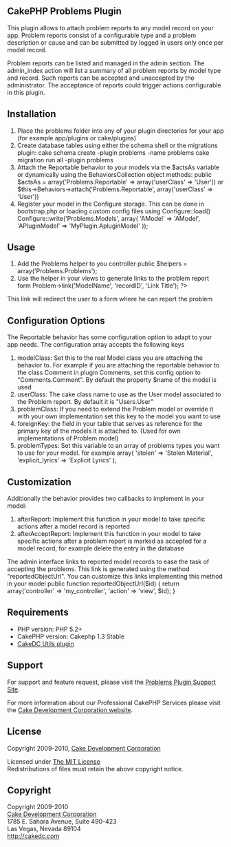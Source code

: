 ## CakePHP Problems Plugin

This plugin allows to attach problem reports to any model record on your app. Problem reports
consist of a configurable type and a problem description or cause and can be submitted by logged in users
only once per model record.

Problem reports can be listed and managed in the admin section. The admin_index action will list a summary of
all problem reports by model type and record. Such reports can be accepted and unaccepted by the administrator.
The acceptance of reports could trigger actions configurable in this plugin.

## Installation

1. Place the problems folder into any of your plugin directories for your app (for example app/plugins or cake/plugins)
2. Create database tables using either the schema shell or the migrations plugin:
		cake schema create -plugin problems -name problems
		cake migration run all -plugin problems
3. Attach the Reportable behavior to your models via the $actsAs variable or dynamically using the BehaviorsCollection object methods:
		public $actsAs = array('Problems.Reportable' => array('userClass' => 'User'))
	or
		$this->Behaviors->attach('Problems.Reportable', array('userClass' => 'User'))
4. Register your model in the Configure storage. This can be done in bootstrap.php or loading custom config files using Configure::load()
		Configure::write('Problems.Models', array(
			'AModel' => 'AModel',
			'APluginModel' => 'MyPlugin.ApluginModel'
		));

## Usage

1. Add the Problems helper to you controller
		public $helpers = array('Problems.Problems');
2. Use the helper in your views to generate links to the problem report form
		<?php echo $this->Problem->link('ModelName', 'recordID', 'Link Title'); ?>

This link will redirect the user to a form where he can report the problem

## Configuration Options
The Reportable behavior has some configuration option to adapt to your app needs. The configuration array accepts the following keys

1. modelClass: Set this to the real Model class you are attaching the behavior to. For example if you are attaching the reportable behavior to
	the class Comment in plugin Comments, set this config option to "Comments.Comment". By default the property $name of the model is used
2. userClass: The cake class name to use as the User model associated to the Problem report. By default it is "Users.User"
3. problemClass: If you need to extend the Problem model or override it with your own implementation set this key to the model you want to use
4. foreignKey: the field in your table that serves as reference for the primary key of the models it is attached to. (Used for own implementations of Problem model)
5. problemTypes: Set this variable to an array of problems types you want to use for your model. for example
		array(
			'stolen' => 'Stolen Material',
			'explicit_lyrics' => 'Explicit Lyrics'
		);

## Customization 

Additionally the behavior provides two callbacks to implement in your model:
1. afterReport: Implement this function in your model to take specific actions after a model record is reported
2. afterAcceptReport: Implement this function in your model to take specific actions after a problem report is marked as accepted for a model record, for example delete the entry in the database

The admin interface links to reported model records to ease the task of accepting the problems. This link is generated using the method "reportedObjectUrl". 
You can customize this links implementing this method in your model
		public function reportedObjectUrl($id) {
			return array('controller' => 'my_controller', 'action' => 'view', $id);
		}

## Requirements ##

* PHP version: PHP 5.2+
* CakePHP version: Cakephp 1.3 Stable
* [CakeDC Utils plugin](http://github.com/CakeDC/utils)

## Support ##

For support and feature request, please visit the [Problems Plugin Support Site](http://cakedc.lighthouseapp.com/projects/59614-problems-plugin/).

For more information about our Professional CakePHP Services please visit the [Cake Development Corporation website](http://cakedc.com).

## License ##

Copyright 2009-2010, [Cake Development Corporation](http://cakedc.com)

Licensed under [The MIT License](http://www.opensource.org/licenses/mit-license.php)<br/>
Redistributions of files must retain the above copyright notice.

## Copyright ###

Copyright 2009-2010<br/>
[Cake Development Corporation](http://cakedc.com)<br/>
1785 E. Sahara Avenue, Suite 490-423<br/>
Las Vegas, Nevada 89104<br/>
http://cakedc.com<br/>